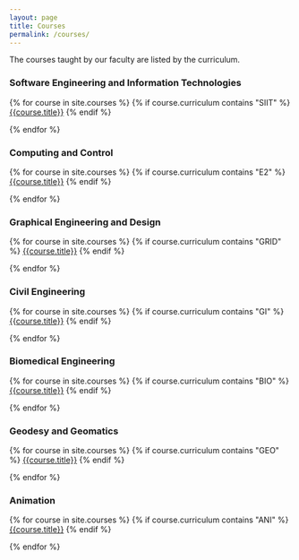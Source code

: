 ```yaml
---
layout: page
title: Courses
permalink: /courses/
---
```


The courses taught by our faculty are listed by the curriculum.


### Software Engineering and Information Technologies

{% for course in site.courses %}
  {% if course.curriculum contains "SIIT" %}
  [{{course.title}}]({{site.baseurl}}{{course.url}})
  {% endif %}

{% endfor %}

### Computing and Control

{% for course in site.courses %}
  {% if course.curriculum contains "E2" %}
  [{{course.title}}]({{site.baseurl}}{{course.url}})
  {% endif %}
  
{% endfor %}

### Graphical Engineering and Design

{% for course in site.courses %}
  {% if course.curriculum contains "GRID" %}
  [{{course.title}}]({{site.baseurl}}{{course.url}})
  {% endif %}

{% endfor %}

### Civil Engineering

{% for course in site.courses %}
  {% if course.curriculum contains "GI" %}
  [{{course.title}}]({{site.baseurl}}{{course.url}})
  {% endif %}

{% endfor %}

### Biomedical Engineering

{% for course in site.courses %}
  {% if course.curriculum contains "BIO" %}
  [{{course.title}}]({{site.baseurl}}{{course.url}})
  {% endif %}

{% endfor %}

### Geodesy and Geomatics

{% for course in site.courses %}
  {% if course.curriculum contains "GEO" %}
  [{{course.title}}]({{site.baseurl}}{{course.url}})
  {% endif %}

{% endfor %}

### Animation

{% for course in site.courses %}
  {% if course.curriculum contains "ANI" %}
  [{{course.title}}]({{site.baseurl}}{{course.url}})
  {% endif %}

{% endfor %}
